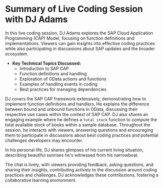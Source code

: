 # Summary of Live Coding Session with DJ Adams

In this live coding session, DJ Adams explores the SAP Cloud Application Programming (CAP) Model, focusing on function definitions and implementations. Viewers can gain insights into effective coding practices while also participating in discussions about SAP updates and the broader ecosystem.

- **Key Technical Topics Discussed:**
  - Introduction to SAP CAP
  - Function definitions and handling
  - Exploration of OData actions and functions
  - Examples of handling events in coding
  - Best practices for managing dependencies

DJ covers the SAP CAP framework extensively, demonstrating how to implement function definitions and handlers. He explains the difference between bound and unbound functions in OData, discussing their respective use cases within the context of SAP CAP. DJ also shares an engaging example where he defines a `total stock` function to compute the total available stock of books within a sample database. Throughout the session, he interacts with viewers, answering questions and encouraging them to participate in discussions about best coding practices and potential challenges developers may encounter.

In his personal life, DJ shares glimpses of his current living situation, describing beautiful sunrises he's witnessed from his narrowboat.

The chat is lively, with viewers providing feedback, asking questions, and sharing their insights, contributing actively to the discussion around coding practices and challenges. DJ acknowledges these contributions, fostering a collaborative learning environment.
